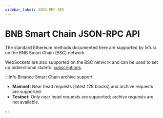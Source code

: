 ```yaml
---
sidebar_label: JSON-RPC API
---
```


# BNB Smart Chain JSON-RPC API

The standard Ethereum methods documented here are supported by Infura on the BNB Smart Chain (BSC) network.

WebSockets are also supported on the BSC network and can be used to set up bidirectional stateful [subscriptions](subscription-methods/index.md).

:::info Binance Smart Chain archive support

- **Mainnet:** Near head requests (latest 128 blocks) and archive requests are supported.
- **Testnet:** Only near head requests are supported; archive requests are not available.

:::

